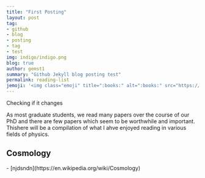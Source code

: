 ```yaml
---
title: "First Posting"
layout: post
tag:
- github
- blog
- posting
- tag
- test
img: indigo/indigo.png
blog: true
author: gemst1
summary: "Github Jekyll blog posting test"
permalink: reading-list
jemoji: '<img class="emoji" title=":books:" alt=":books:" src="https://assets.github.com/images/icons/emoji/unicode/1f4da.png" height="20" width="20" align="absmiddle">'
---
```

Checking if it changes


<p>As most graduate students, we read many papers over the course of our PhD and there are few papers which seem to be worthwhile and important. Thishere will be a compilation of what I ahve enjoyed reading in various fields of physics. 
</p>

<h2> Cosmology </h2>
- [njdsndn](https://en.wikipedia.org/wiki/Cosmology)



